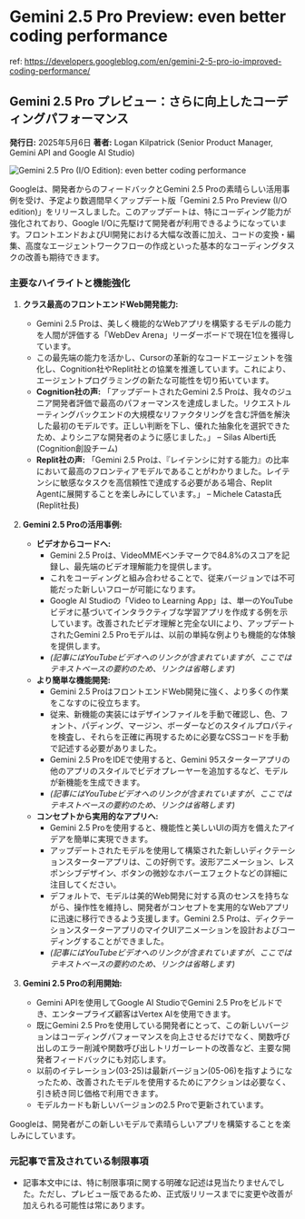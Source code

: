 # Gemini 2.5 Pro Preview: even better coding performance

ref: <https://developers.googleblog.com/en/gemini-2-5-pro-io-improved-coding-performance/>

## Gemini 2.5 Pro プレビュー：さらに向上したコーディングパフォーマンス

**発行日:** 2025年5月6日
**著者:** Logan Kilpatrick (Senior Product Manager, Gemini API and Google AI Studio)

![Gemini 2.5 Pro (I/O Edition): even better coding performance](https://storage.googleapis.com/gweb-developer-goog-blog-assets/images/gemini-pro-ai-studio.original.png)

Googleは、開発者からのフィードバックとGemini 2.5 Proの素晴らしい活用事例を受け、予定より数週間早くアップデート版「Gemini 2.5 Pro Preview (I/O edition)」をリリースしました。このアップデートは、特にコーディング能力が強化されており、Google I/Oに先駆けて開発者が利用できるようになっています。フロントエンドおよびUI開発における大幅な改善に加え、コードの変換・編集、高度なエージェントワークフローの作成といった基本的なコーディングタスクの改善も期待できます。

### 主要なハイライトと機能強化

1. **クラス最高のフロントエンドWeb開発能力:**
    * Gemini 2.5 Proは、美しく機能的なWebアプリを構築するモデルの能力を人間が評価する「WebDev Arena」リーダーボードで現在1位を獲得しています。
    * この最先端の能力を活かし、Cursorの革新的なコードエージェントを強化し、Cognition社やReplit社との協業を推進しています。これにより、エージェントプログラミングの新たな可能性を切り拓いています。
    * **Cognition社の声:** 「アップデートされたGemini 2.5 Proは、我々のジュニア開発者評価で最高のパフォーマンスを達成しました。リクエストルーティングバックエンドの大規模なリファクタリングを含む評価を解決した最初のモデルです。正しい判断を下し、優れた抽象化を選択できたため、よりシニアな開発者のように感じました。」 – Silas Alberti氏 (Cognition創設チーム)
    * **Replit社の声:** 「Gemini 2.5 Proは、『レイテンシに対する能力』の比率において最高のフロンティアモデルであることがわかりました。レイテンシに敏感なタスクを高信頼性で達成する必要がある場合、Replit Agentに展開することを楽しみにしています。」 – Michele Catasta氏 (Replit社長)

2. **Gemini 2.5 Proの活用事例:**
    * **ビデオからコードへ:**
        * Gemini 2.5 Proは、VideoMMEベンチマークで84.8%のスコアを記録し、最先端のビデオ理解能力を提供します。
        * これをコーディングと組み合わせることで、従来バージョンでは不可能だった新しいフローが可能になります。
        * Google AI Studioの「Video to Learning App」は、単一のYouTubeビデオに基づいてインタラクティブな学習アプリを作成する例を示しています。改善されたビデオ理解と完全なUIにより、アップデートされたGemini 2.5 Proモデルは、以前の単純な例よりも機能的な体験を提供します。
        * *(記事にはYouTubeビデオへのリンクが含まれていますが、ここではテキストベースの要約のため、リンクは省略します)*
    * **より簡単な機能開発:**
        * Gemini 2.5 ProはフロントエンドWeb開発に強く、より多くの作業をこなすのに役立ちます。
        * 従来、新機能の実装にはデザインファイルを手動で確認し、色、フォント、パディング、マージン、ボーダーなどのスタイルプロパティを検査し、それらを正確に再現するために必要なCSSコードを手動で記述する必要がありました。
        * Gemini 2.5 ProをIDEで使用すると、Gemini 95スターターアプリの他のアプリのスタイルでビデオプレーヤーを追加するなど、モデルが新機能を生成できます。
        * *(記事にはYouTubeビデオへのリンクが含まれていますが、ここではテキストベースの要約のため、リンクは省略します)*
    * **コンセプトから実用的なアプリへ:**
        * Gemini 2.5 Proを使用すると、機能性と美しいUIの両方を備えたアイデアを簡単に実現できます。
        * アップデートされたモデルを使用して構築された新しいディクテーションスターターアプリは、この好例です。波形アニメーション、レスポンシブデザイン、ボタンの微妙なホバーエフェクトなどの詳細に注目してください。
        * デフォルトで、モデルは美的Web開発に対する真のセンスを持ちながら、操作性を維持し、開発者がコンセプトを実用的なWebアプリに迅速に移行できるよう支援します。Gemini 2.5 Proは、ディクテーションスターターアプリのマイクUIアニメーションを設計およびコーディングすることができました。
        * *(記事にはYouTubeビデオへのリンクが含まれていますが、ここではテキストベースの要約のため、リンクは省略します)*

3. **Gemini 2.5 Proの利用開始:**
    * Gemini APIを使用してGoogle AI StudioでGemini 2.5 Proをビルドでき、エンタープライズ顧客はVertex AIを使用できます。
    * 既にGemini 2.5 Proを使用している開発者にとって、この新しいバージョンはコーディングパフォーマンスを向上させるだけでなく、関数呼び出しのエラー削減や関数呼び出しトリガーレートの改善など、主要な開発者フィードバックにも対応します。
    * 以前のイテレーション(03-25)は最新バージョン(05-06)を指すようになったため、改善されたモデルを使用するためにアクションは必要なく、引き続き同じ価格で利用できます。
    * モデルカードも新しいバージョンの2.5 Proで更新されています。

Googleは、開発者がこの新しいモデルで素晴らしいアプリを構築することを楽しみにしています。

### 元記事で言及されている制限事項

* 記事本文中には、特に制限事項に関する明確な記述は見当たりませんでした。ただし、プレビュー版であるため、正式版リリースまでに変更や改善が加えられる可能性は常にあります。
